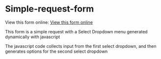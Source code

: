 # Simple-request-form
View this form online: <a href="https://jsfiddle.net/rooky218/gpvcq9x2/" target="_blank">View this form online</a>

This form is a simple request with a Select Dropdown menu generated dynamically with javascript

The javascript code collects input from the first select dropdown, and then generates options for the second select dropdown
